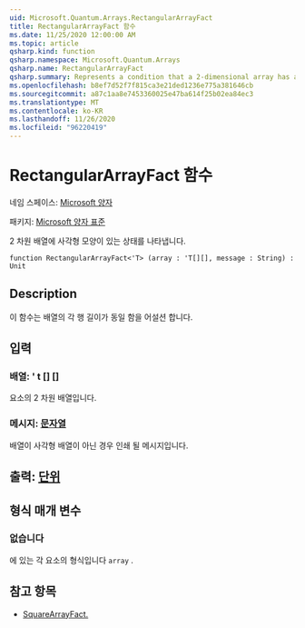 ```yaml
---
uid: Microsoft.Quantum.Arrays.RectangularArrayFact
title: RectangularArrayFact 함수
ms.date: 11/25/2020 12:00:00 AM
ms.topic: article
qsharp.kind: function
qsharp.namespace: Microsoft.Quantum.Arrays
qsharp.name: RectangularArrayFact
qsharp.summary: Represents a condition that a 2-dimensional array has a rectangular shape
ms.openlocfilehash: b8ef7d52f7f815ca3e21ded1236e775a381646cb
ms.sourcegitcommit: a87c1aa8e7453360025e47ba614f25b02ea84ec3
ms.translationtype: MT
ms.contentlocale: ko-KR
ms.lasthandoff: 11/26/2020
ms.locfileid: "96220419"
---
```

# <a name="rectangulararrayfact-function"></a>RectangularArrayFact 함수

네임 스페이스: [Microsoft 양자](xref:Microsoft.Quantum.Arrays)

패키지: [Microsoft 양자 표준](https://nuget.org/packages/Microsoft.Quantum.Standard)


2 차원 배열에 사각형 모양이 있는 상태를 나타냅니다.

```qsharp
function RectangularArrayFact<'T> (array : 'T[][], message : String) : Unit
```


## <a name="description"></a>Description

이 함수는 배열의 각 행 길이가 동일 함을 어설션 합니다.

## <a name="input"></a>입력

### <a name="array--t"></a>배열: ' t [] []

요소의 2 차원 배열입니다.


### <a name="message--string"></a>메시지: [문자열](xref:microsoft.quantum.lang-ref.string)

배열이 사각형 배열이 아닌 경우 인쇄 될 메시지입니다.



## <a name="output--unit"></a>출력: [단위](xref:microsoft.quantum.lang-ref.unit)



## <a name="type-parameters"></a>형식 매개 변수

### <a name="t"></a>없습니다

에 있는 각 요소의 형식입니다 `array` .

## <a name="see-also"></a>참고 항목

- [SquareArrayFact.](xref:Microsoft.Quantum.Arrays.SquareArrayFact)